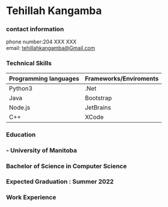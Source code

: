 # Tehillah Kangamba                                                                                                                    
### contact information
phone number:204 XXX XXX  
email: tehillahkangamba@Gmail.com

### Technical Skills
| Programming languages | Frameworks/Enviroments |
| --- | ----------- |
| Python3 | .Net |
| Java | Bootstrap |
| Node.js | JetBrains |
| C++| XCode |

### Education
### - University of Manitoba
###  Bachelor of Science in Computer Science
###  Expected Graduation : Summer 2022

### Work Experience



